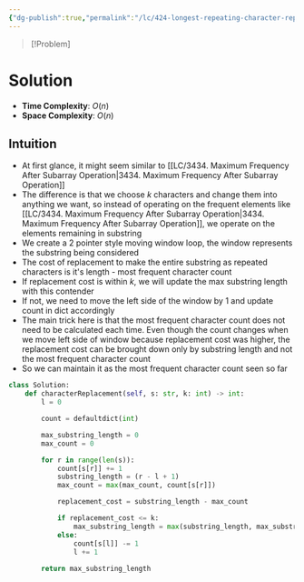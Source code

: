 ```yaml
---
{"dg-publish":true,"permalink":"/lc/424-longest-repeating-character-replacement/","tags":["string","twoPointer","greedy"]}
---
```


>[!Problem]
>

# Solution
- **Time Complexity**: $O(n)$
- **Space Complexity**: $O(n)$
## Intuition
- At first glance, it might seem similar to [[LC/3434. Maximum Frequency After Subarray Operation\|3434. Maximum Frequency After Subarray Operation]]
- The difference is that we choose $k$ characters and change them into anything we want, so instead of operating on the frequent elements like [[LC/3434. Maximum Frequency After Subarray Operation\|3434. Maximum Frequency After Subarray Operation]], we operate on the elements remaining in substring
- We create a 2 pointer style moving window loop, the window represents the substring being considered
- The cost of replacement to make the entire substring as repeated characters is it's length - most frequent character count
- If replacement cost is within $k$, we will update the max substring length with this contender
- If not, we need to move the left side of the window by 1 and update count in dict accordingly
- The main trick here is that the most frequent character count does not need to be calculated each time. Even though the count changes when we move left side of window because replacement cost was higher, the replacement cost can be brought down only by substring length and not the most frequent character count
- So we can maintain it as the most frequent character count seen so far
```python
class Solution:
    def characterReplacement(self, s: str, k: int) -> int:
        l = 0

        count = defaultdict(int)

        max_substring_length = 0
        max_count = 0

        for r in range(len(s)):
            count[s[r]] += 1
            substring_length = (r - l + 1)
            max_count = max(max_count, count[s[r]])

            replacement_cost = substring_length - max_count

            if replacement_cost <= k:
                max_substring_length = max(substring_length, max_substring_length)
            else:
                count[s[l]] -= 1
                l += 1
        
        return max_substring_length
```